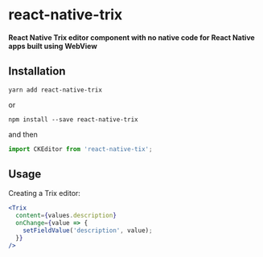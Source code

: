 # react-native-trix

#### React Native Trix editor component with no native code for React Native apps built using WebView

## Installation

```
yarn add react-native-trix
```

or

```
npm install --save react-native-trix
```

and then

```jsx harmony
import CKEditor from 'react-native-tix';
```

## Usage

Creating a Trix editor:


```jsx harmony
<Trix
  content={values.description}
  onChange={value => {
    setFieldValue('description', value);
  }}
/>
```
